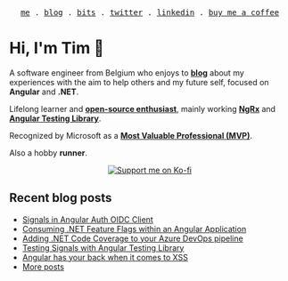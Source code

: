 <p align="center">
<samp>
<a href="https://timdeschryver.dev">me</a> .
<a href="https://timdeschryver.dev/blog">blog</a> .
<a href="https://timdeschryver.dev/bits">bits</a> .
<a href="https://timdeschryver.dev/twitter">twitter</a> .
<a href="https://timdeschryver.dev/linkedin">linkedin</a> .
<a href="https://ko-fi.com/timdeschryver">buy me a coffee</a>
</samp>
</p>

# Hi, I'm Tim 👋

A software engineer from Belgium who enjoys to **[blog](https://timdeschryver.dev/blog)** about
my experiences with the aim to help others and my future self, focused on
**Angular** and **.NET**.

Lifelong learner and **[open-source enthusiast](https://github.com/timdeschryver)**, mainly working **[NgRx](https://ngrx.io/)** and **[Angular Testing Library](https://testing-library.com/docs/angular-testing-library/)**.

Recognized by Microsoft as a **[Most Valuable Professional (MVP)](https://mvp.microsoft.com/en-us/PublicProfile/5004452?fullName=Tim%20Deschryver)**.

Also a hobby **runner**.

<div align="center">
<a href="https://ko-fi.com/timdeschryver">
<img src="https://ko-fi.com/img/githubbutton_sm.svg" alt="Support me on Ko-fi"  />
</a>  
</div>

<!-- prettier-ignore-start -->
<!-- BLOG:START -->

## Recent blog posts

- [Signals in Angular Auth OIDC Client](https://timdeschryver.dev/blog/signals-in-angular-auth-oidc-client)
- [Consuming .NET Feature Flags within an Angular Application](https://timdeschryver.dev/blog/consuming-net-feature-flags-within-an-angular-application)
- [Adding .NET Code Coverage to your Azure DevOps pipeline](https://timdeschryver.dev/blog/adding-net-code-coverage-to-your-azure-devops-pipeline)
- [Testing Signals with Angular Testing Library](https://timdeschryver.dev/blog/testing-signals-with-angular-testing-library)
- [Angular has your back when it comes to XSS](https://timdeschryver.dev/blog/angular-has-your-back-when-it-comes-to-xss)
- [More posts](https://timdeschryver.dev/blog)

<!-- BLOG:END -->
<!-- prettier-ignore-end -->
